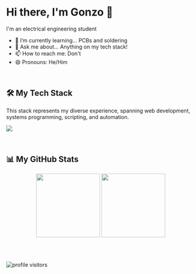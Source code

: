 # Hi there, I'm Gonzo 👋

I'm an electrical engineering student

- 🌱 I’m currently learning... PCBs and soldering
- 💬 Ask me about... Anything on my tech stack!
- 📫 How to reach me: Don't
- 😄 Pronouns: He/Him

<br />

## 🛠️ My Tech Stack

This stack represents my diverse experience, spanning web development, systems programming, scripting, and automation.

<p align="left">
  <a href="https://skillicons.dev">
    <img src="https://skillicons.dev/icons?i=js,ts,python,java,rust,lua,perl" />
  </a>
</p>

<br />

## 📊 My GitHub Stats

<p align="center">
  <img 
    height="170em" 
    src="https://github-readme-stats.vercel.app/api?username=Gonzo-1&show_icons=true&theme=tokyonight&include_all_commits=true&count_private=true"
  />
  <img 
    height="170em" 
    src="https://github-readme-stats.vercel.app/api/top-langs/?username=Gonzo-1&layout=compact&langs_count=8&theme=tokyonight"
  />
</p>

<br />

<br />

<p align="left"> 
  <img src="https://komarev.com/ghpvc/?username=Gonzo-1&label=Profile%20Visitors&color=blueviolet" alt="profile visitors" /> 
</p>
